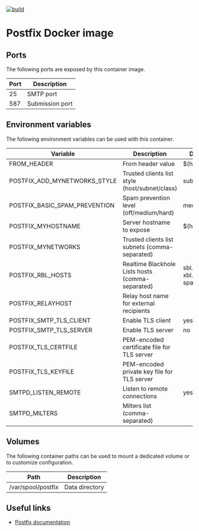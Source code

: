 [![build](https://github.com/fab-infra/docker-postfix/actions/workflows/build.yml/badge.svg)](https://github.com/fab-infra/docker-postfix/actions/workflows/build.yml)

# Postfix Docker image

## Ports

The following ports are exposed by this container image.

| Port | Description |
| ---- | ----------- |
| 25 | SMTP port |
| 587 | Submission port |

## Environment variables

The following environment variables can be used with this container.

| Variable | Description | Default value |
| -------- | ----------- | ------------- |
| FROM_HEADER | From header value | $(hostname -f) |
| POSTFIX_ADD_MYNETWORKS_STYLE | Trusted clients list style (host/subnet/class) | subnet |
| POSTFIX_BASIC_SPAM_PREVENTION | Spam prevention level (off/medium/hard) | medium |
| POSTFIX_MYHOSTNAME | Server hostname to expose | $(hostname -f) |
| POSTFIX_MYNETWORKS | Trusted clients list subnets (comma-separated) | |
| POSTFIX_RBL_HOSTS | Realtime Blackhole Lists hosts (comma-separated) | sbl.spamhaus.org, xbl.spamhaus.org, spam.sorbs.net |
| POSTFIX_RELAYHOST | Relay host name for external recipients | |
| POSTFIX_SMTP_TLS_CLIENT | Enable TLS client | yes |
| POSTFIX_SMTP_TLS_SERVER | Enable TLS server | no |
| POSTFIX_TLS_CERTFILE | PEM-encoded certificate file for TLS server | |
| POSTFIX_TLS_KEYFILE | PEM-encoded private key file for TLS server | |
| SMTPD_LISTEN_REMOTE | Listen to remote connections | yes |
| SMTPD_MILTERS | Milters list (comma-separated) | |

## Volumes

The following container paths can be used to mount a dedicated volume or to customize configuration.

| Path | Description |
| ---- | ----------- |
| /var/spool/postfix | Data directory |

## Useful links

- [Postfix documentation](https://www.postfix.org/documentation.html)
